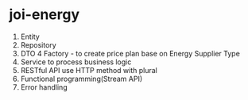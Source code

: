 # joi-energy
1. Entity
2. Repository
3. DTO
4  Factory - to create price plan base on Energy Supplier Type
5. Service to process business logic
6. RESTful API use HTTP method with plural
7. Functional programming(Stream API)
8. Error handling